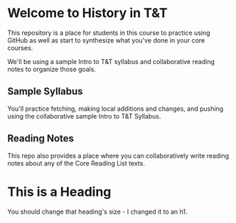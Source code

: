 # Welcome to History in T&T
This repository is a place for students in this course to practice using GitHub as well as start to synthesize what you've done in your core courses.

We'll be using a sample Intro to T&T syllabus and collaborative reading notes to organize those goals.

## Sample Syllabus
You'll practice fetching, making local additions and changes, and pushing using the collaborative sample Intro to T&T Syllabus.

## Reading Notes
This repo also provides a place where you can collaboratively write reading notes about any of the Core Reading List texts.

# This is a Heading
You should change that heading's size - I changed it to an h1.
